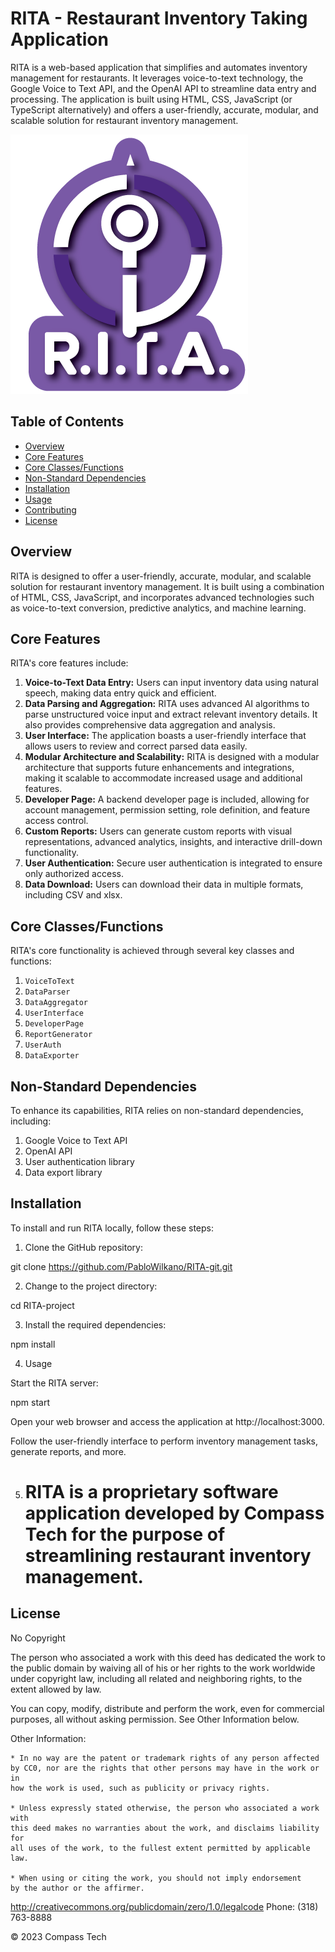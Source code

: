 # RITA - Restaurant Inventory Taking Application

RITA is a web-based application that simplifies and automates inventory management for restaurants. It leverages voice-to-text technology, the Google Voice to Text API, and the OpenAI API to streamline data entry and processing. The application is built using HTML, CSS, JavaScript (or TypeScript alternatively) and offers a user-friendly, accurate, modular, and scalable solution for restaurant inventory management.

![RITA Logo](/src/app/assets/images/logo.png)

## Table of Contents

- [Overview](#overview)
- [Core Features](#core-features)
- [Core Classes/Functions](#core-classesfunctions)
- [Non-Standard Dependencies](#non-standard-dependencies)
- [Installation](#installation)
- [Usage](#usage)
- [Contributing](#contributing)
- [License](#license)

## Overview

RITA is designed to offer a user-friendly, accurate, modular, and scalable solution for restaurant inventory management. It is built using a combination of HTML, CSS, JavaScript, and incorporates advanced technologies such as voice-to-text conversion, predictive analytics, and machine learning.

## Core Features

RITA's core features include:

1. **Voice-to-Text Data Entry:** Users can input inventory data using natural speech, making data entry quick and efficient.
2. **Data Parsing and Aggregation:** RITA uses advanced AI algorithms to parse unstructured voice input and extract relevant inventory details. It also provides comprehensive data aggregation and analysis.
3. **User Interface:** The application boasts a user-friendly interface that allows users to review and correct parsed data easily.
4. **Modular Architecture and Scalability:** RITA is designed with a modular architecture that supports future enhancements and integrations, making it scalable to accommodate increased usage and additional features.
5. **Developer Page:** A backend developer page is included, allowing for account management, permission setting, role definition, and feature access control.
6. **Custom Reports:** Users can generate custom reports with visual representations, advanced analytics, insights, and interactive drill-down functionality.
7. **User Authentication:** Secure user authentication is integrated to ensure only authorized access.
8. **Data Download:** Users can download their data in multiple formats, including CSV and xlsx.

## Core Classes/Functions

RITA's core functionality is achieved through several key classes and functions:

1. `VoiceToText`
2. `DataParser`
3. `DataAggregator`
4. `UserInterface`
5. `DeveloperPage`
6. `ReportGenerator`
7. `UserAuth`
8. `DataExporter`

## Non-Standard Dependencies

To enhance its capabilities, RITA relies on non-standard dependencies, including:

1. Google Voice to Text API
2. OpenAI API
3. User authentication library
4. Data export library

## Installation

To install and run RITA locally, follow these steps:

1. Clone the GitHub repository:

git clone https://github.com/PabloWilkano/RITA-git.git

2. Change to the project directory:

cd RITA-project

3. Install the required dependencies:

npm install

4. Usage

Start the RITA server:

npm start

Open your web browser and access the application at http://localhost:3000.

Follow the user-friendly interface to perform inventory management tasks, generate reports, and more.

5. # RITA is a proprietary software application developed by Compass Tech for the purpose of streamlining restaurant inventory management.

## License

No Copyright

The person who associated a work with this deed has dedicated the work to the
public domain by waiving all of his or her rights to the work worldwide under
copyright law, including all related and neighboring rights,
to the extent allowed by law.

You can copy, modify, distribute and perform the work, even for commercial
purposes, all without asking permission. See Other Information below.

Other Information:

    * In no way are the patent or trademark rights of any person affected
    by CC0, nor are the rights that other persons may have in the work or in
    how the work is used, such as publicity or privacy rights.

    * Unless expressly stated otherwise, the person who associated a work with
    this deed makes no warranties about the work, and disclaims liability for
    all uses of the work, to the fullest extent permitted by applicable law.

    * When using or citing the work, you should not imply endorsement
    by the author or the affirmer.

http://creativecommons.org/publicdomain/zero/1.0/legalcode
Phone: (318) 763-8888

© 2023 Compass Tech
